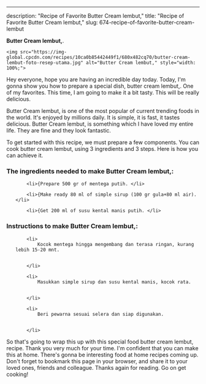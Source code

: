 ---
description: "Recipe of Favorite Butter Cream lembut,"
title: "Recipe of Favorite Butter Cream lembut,"
slug: 674-recipe-of-favorite-butter-cream-lembut

<p>
	<strong>Butter Cream lembut,</strong>. 
	
</p>
<p>
	
	<img src="https://img-global.cpcdn.com/recipes/10ca0b85442449f1/680x482cq70/butter-cream-lembut-foto-resep-utama.jpg" alt="Butter Cream lembut," style="width: 100%;">
	
	
</p>
<p>
	Hey everyone, hope you are having an incredible day today. Today, I'm gonna show you how to prepare a special dish, butter cream lembut,. One of my favorites. This time, I am going to make it a bit tasty. This will be really delicious.
</p>
	
<p>
	Butter Cream lembut, is one of the most popular of current trending foods in the world. It's enjoyed by millions daily. It is simple, it is fast, it tastes delicious. Butter Cream lembut, is something which I have loved my entire life. They are fine and they look fantastic.
</p>
<p>
	
</p>

<p>
To get started with this recipe, we must prepare a few components. You can cook butter cream lembut, using 3 ingredients and 3 steps. Here is how you can achieve it.
</p>

<h3>The ingredients needed to make Butter Cream lembut,:</h3>

<ol>
	
		<li>{Prepare 500 gr of mentega putih. </li>
	
		<li>{Make ready 80 ml of simple sirup (100 gr gula+80 ml air). </li>
	
		<li>{Get 200 ml of susu kental manis putih. </li>
	
</ol>
<p>
	
</p>

<h3>Instructions to make Butter Cream lembut,:</h3>

<ol>
	
		<li>
			Kocok mentega hingga mengembang dan terasa ringan, kurang lebih 15-20 mnt.
			
			
		</li>
	
		<li>
			Masukkan simple sirup dan susu kental manis, kocok rata.
			
			
		</li>
	
		<li>
			Beri pewarna sesuai selera dan siap digunakan.
			
			
		</li>
	
</ol>

<p>
	
</p>

<p>
	So that's going to wrap this up with this special food butter cream lembut, recipe. Thank you very much for your time. I'm confident that you can make this at home. There's gonna be interesting food at home recipes coming up. Don't forget to bookmark this page in your browser, and share it to your loved ones, friends and colleague. Thanks again for reading. Go on get cooking!
</p>
